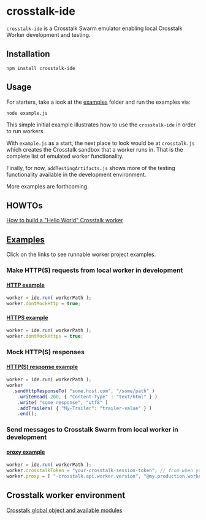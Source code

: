 crosstalk-ide
=============

`crosstalk-ide` is a Crosstalk Swarm emulator enabling local Crosstalk Worker development and testing.

## Installation

    npm install crosstalk-ide

## Usage

For starters, take a look at the [examples](/crosstalk/crosstalk-ide/tree/master/examples) folder and run the examples via:

    node example.js

This simple initial example illustrates how to use the `crosstalk-ide` in order to run workers. 

With `example.js` as a start, the next place to look would be at `crosstalk.js` which creates the Crosstalk sandbox that a worker runs in. That is the complete list of emulated worker functionality.

Finally, for now, `addTestingArtifacts.js` shows more of the testing functionality available in the development environment.

More examples are forthcoming.

## HOWTOs

[How to build a "Hello World" Crosstalk worker](/crosstalk/crosstalk-ide/wiki/Hello-World-HOWTO)

## [Examples](/crosstalk/crosstalk-ide/tree/master/examples)

Click on the links to see runnable worker project examples.

### Make HTTP(S) requests from local worker in development

#### [HTTP example](/crosstalk/crosstalk-ide/blob/master/examples/testing-dontMockHttp/test/dontMockHttp.js)

```javascript
worker = ide.run( workerPath );
worker.dontMockHttp = true;
```

#### [HTTPS example](/crosstalk/crosstalk-ide/tree/master/examples/testing-dontMockHttps/test/dontMockHttps.js)

```javascript
worker = ide.run( workerPath );
worker.dontMockHttps = true;
```

### Mock HTTP(S) responses

#### [HTTP(S) response example](/crosstalk/crosstalk-ide/blob/master/examples/testing-sendHttpResponseTo/test/sendHttpResponseTo.js)

```javascript
worker = ide.run( workerPath );
worker
  .sendHttpResponseTo( "some.host.com", "/some/path" )
    .writeHead( 200, { "Content-Type" : "text/html" } )
    .write( "some response", "utf8" )
    .addTrailers( { "My-Trailer": "trailer-value" } )
    .end();
```

### Send messages to Crosstalk Swarm from local worker in development

#### [proxy example](/crosstalk/crosstalk-ide/blob/master/examples/testing-proxy/test/proxy.js)

```javascript
worker = ide.run( workerPath );
worker.crosstalkToken = "your-crosstalk-session-token"; // from when you login
worker.proxy = [ "~crosstalk.api.worker.version", "@my.production.worker" ]
```

## Crosstalk worker environment

[Crosstalk global object and available modules](/crosstalk/crosstalk-ide/wiki/Crosstalk-environment)
